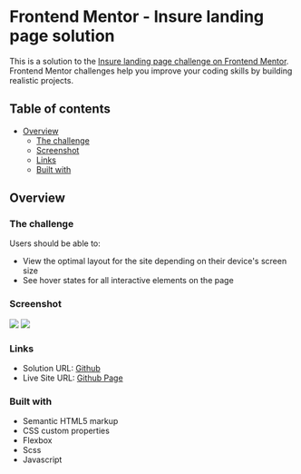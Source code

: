 # Frontend Mentor - Insure landing page solution

This is a solution to the [Insure landing page challenge on Frontend Mentor](https://www.frontendmentor.io/challenges/insure-landing-page-uTU68JV8). Frontend Mentor challenges help you improve your coding skills by building realistic projects. 

## Table of contents

- [Overview](#overview)
  - [The challenge](#the-challenge)
  - [Screenshot](#screenshot)
  - [Links](#links)
  - [Built with](#built-with)

## Overview

### The challenge

Users should be able to:

- View the optimal layout for the site depending on their device's screen size
- See hover states for all interactive elements on the page

### Screenshot

![](https://i.imgur.com/4OuDYZG.png)
![](https://i.imgur.com/VV7hIEA.png)

### Links

- Solution URL: [Github](https://github.com/joyun25/insure-landing-page)
- Live Site URL: [Github Page](https://joyun25.github.io/insure-landing-page/)

### Built with

- Semantic HTML5 markup
- CSS custom properties
- Flexbox
- Scss
- Javascript